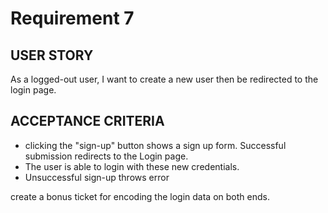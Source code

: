 # Requirement 7
## USER STORY
As a logged-out user, I want to create a new user then be redirected to the login page.

## ACCEPTANCE CRITERIA
 + clicking the "sign-up" button shows a sign up form.  Successful submission redirects to the Login page.
 + The user is able to login with these new credentials.
 + Unsuccessful sign-up throws error

create a bonus ticket for encoding the login data on both ends.